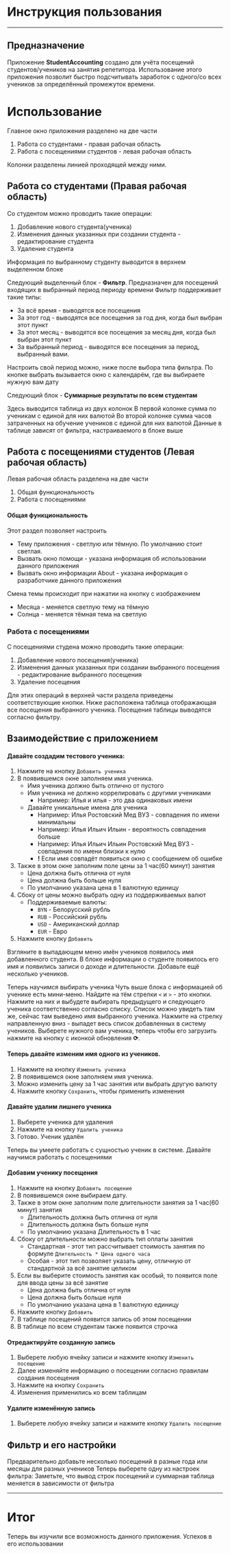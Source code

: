 # Инструкция пользования

***

## Предназначение

Приложение **StudentAccounting** создано для учёта посещений студентов/учеников на занятия репетитора.
Использование этого приложения позволит быстро подсчитывать заработок с одного/со всех учеников за определённый
промежуток времени.

# Использование

Главное окно приложения разделено на две части

1. Работа со студентами - правая рабочая область
2. Работа с посещениями студентов - левая рабочая область

Колонки разделены линией проходящей между ними.

## Работа со студентами (Правая рабочая область)

Со студентом можно проводить такие операции:

1. Добавление нового студента(ученика)
2. Изменения данных указанных при создании студента - редактирование студента
3. Удаление студента

Информация по выбранному студенту выводится в верхнем выделенном блоке

Следующий выделенный блок - **Фильтр**.
Предназначен для посещений входящих в выбранный период периоду времени
Фильтр поддерживает такие типы:

* За всё время - выводятся все посещения
* За этот год - выводятся все посещения за год дня, когда был выбран этот пункт
* За этот месяц - выводятся все посещения за месяц дня, когда был выбран этот пункт
* За выбранный период - выводятся все посещения за период, выбранный вами.

Настроить свой период можно, ниже после выбора типа фильтра.
По кнопке выбрать вызывается окно с календарём, где вы выбираете нужную вам дату

Следующий блок - **Суммарные результаты по всем студентам**

Здесь выводится таблица из двух колонок
В первой колонке сумма по ученикам с единой для них валютой
Во второй колонке сумма часов затраченных на обучение учеников с единой для них валютой
Данные в таблице зависят от фильтра, настраиваемого в блоке выше

## Работа с посещениями студентов (Левая рабочая область)

Левая рабочая область разделена на две части

1. Общая функциональность
2. Работа с посещениями

#### Общая функциональность

Этот раздел позволяет настроить

* Тему приложения - светлую или тёмную. По умолчанию стоит светлая.
* Вызвать окно помощи - указана информация об использовании данного приложения
* Вызвать окно информации About - указана информация о разработчике данного приложения

Смена темы происходит при нажатии на кнопку с изображением

* Месяца - меняется светлую тему на тёмную
* Солнца - меняется тёмная тема на светлую

### Работа с посещениями

С посещениями студена можно проводить такие операции:

1. Добавление нового посещения(ученика)
2. Изменения данных указанных при создании выбранного посещения - редактирование выбранного посещения
3. Удаление посещения

Для этих операций в верхней части раздела приведены соответствующие кнопки.
Ниже расположена таблица отображающая все посещения выбранного ученика.
Посещения таблицы выводятся согласно фильтру.

## Взаимодействие с приложением

#### Давайте создадим тестового ученика:

1. Нажмите на кнопку `Добавить ученика`
2. В появившемся окне заполняем имя ученика.
    * Имя ученика должно быть отлично от пустого
    * Имя ученика не должно коррелировать с другими учениками
        + Например: Илья и илья - это два одинаковых имени
    * Давайте уникальные имена для ученика
        + Например: Илья Ростовский Мед ВУЗ - совпадения по имени минимальны
        + Например: Илья Ильич Ильин - вероятность совпадения больше
        + Например: Илья Ильич Ильин Ростовский Мед ВУЗ - совпадения по имени близки к нулю
        + **!** Если имя совпадёт появиться окно с сообщением об ошибке
3. Также в этом окне заполним поле цены за 1 час(60 минут) занятия
    * Цена должна быть отлична от нуля
    * Цена должна быть больше нуля
    * По умолчанию указана цена в 1 валютную единицу
4. Сбоку от цены можно выбрать одну из поддерживаемых валют
    * Поддерживаемые валюты:
        + `BYN` - Белорусский рубль
        + `RUB` - Российский рубль
        + `USD` - Американский доллар
        + `EUR` - Евро
5. Нажмите кнопку `Добавить`

Взгляните в выпадающем меню имён учеников появилось имя добавленного студента.
В блоке информации о студенте появилось его имя и появились записи о доходе и длительности.
Добавьте ещё несколько учеников.

Теперь научимся выбирать ученика
Чуть выше блока с информацией об ученике есть мини-меню.
Найдите на тём стрелки `<` и `>` - это кнопки. Нажмите на них и выбудете выбирать предыдущего и следующего ученика
соответственно согласно списку.
Список можно увидеть там же, сейчас там выведено имя выбранного ученика.
Нажмите на стрелку направленную вниз - выпадет весь список добавленных в систему учеников.
Выберете нужного вам ученика, теперь чтобы его загрузить нажмите на кнопку с иконкой обновления **⟳**.

#### Теперь давайте изменим имя одного из учеников.

1. Нажмите на кнопку `Изменить ученика`
2. В появившемся окне заполняем имя ученика.
3. Можно изменить цену за 1 час занятия или выбрать другую валюту
4. Нажмите кнопку `Сохранить`, чтобы применить изменения

#### Давайте удалим лишнего ученика

1. Выберете ученика для удаления
2. Нажмите на кнопку `Удалить ученика`
3. Готово. Ученик удалён

Теперь вы умеете работать с сущностью ученик в системе.
Давайте научимся работать с посещениями

#### Добавим ученику посещения

1. Нажмите на кнопку `Добавить посещение`
2. В появившемся окне выбираем дату.
3. Также в этом окне заполним поле длительности занятия за 1 час(60 минут) занятия
    * Длительность должна быть отлична от нуля
    * Длительность должна быть больше нуля
    * По умолчанию указана Длительность в 1 час
4. Сбоку от длительности можно выбрать тип оплаты занятия
    * Стандартная - этот тип рассчитывает стоимость занятия по формуле `Длительность * Цена одного часа`
    * Особая - этот тип позволяет указать цену, отличную от стандартной за всё занятие целиком
5. Если вы выберите стоимость занятия как особый, то появится поле для ввода цены за всё занятие
    * Цена должна быть отлична от нуля
    * Цена должна быть больше нуля
    * По умолчанию указана цена в 1 валютную единицу
6. Нажмите кнопку `Добавить`
7. В таблице посещений появится запись об этом посещении
8. В таблице по всем студентам также появится строчка

#### Отредактируйте созданную запись

1. Выберете любую ячейку записи и нажмите кнопку `Изменить посещение`
2. Далее изменяйте информацию о посещении согласно правилам создания посещения
3. Нажмите на кнопку `Сохранить`
4. Изменения применились ко всем таблицам

#### Удалите изменённую запись

1. Выберете любую ячейку записи и нажмите кнопку `Удалить посещение`

## Фильтр и его настройки

Предварительно добавьте несколько посещений в разные года или месяцы для разных учеников
Теперь выберете одну из настроек фильтра:
Заметьте, что вывод строк посещений и суммарная таблица меняется в зависимости от фильтра


***

# Итог

Теперь вы изучили все возможность данного приложения. Успехов в его использовании
